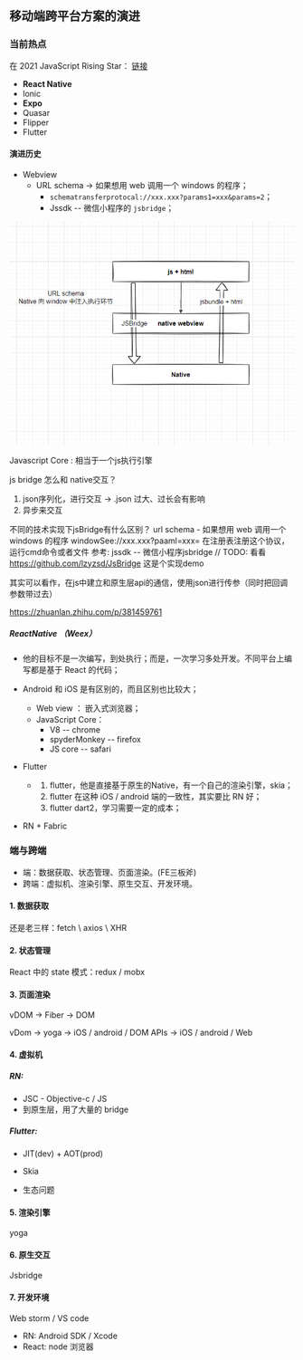 ## 移动端跨平台方案的演进

### 当前热点

在 2021 JavaScript Rising Star： [链接](https://risingstars.js.org/2021/en#section-mobile)

- **React Native**
- lonic
- **Expo**
- Quasar
- Flipper
- Flutter

#### 演进历史

- Webview
  - URL schema -> 如果想用 web 调用一个 windows 的程序；
    - `schematransferprotocal://xxx.xxx?params1=xxx&params=2`；
    - Jssdk -- 微信小程序的 `jsbridge`；

![原理](./native.png)

Javascript Core : 相当于一个js执行引擎


js bridge 怎么和 native交互？

1. json序列化，进行交互 -> .json 过大、过长会有影响
2. 异步来交互


不同的技术实现下jsBridge有什么区别？
url schema - 如果想用 web 调用一个 windows 的程序
  windowSee://xxx.xxx?paaml=xxx=
  在注册表注册这个协议，运行cmd命令或者文件
  参考: jssdk -- 微信小程序jsbridge 
  // TODO: 看看 https://github.com/lzyzsd/JsBridge 这是个实现demo


其实可以看作，在js中建立和原生层api的通信，使用json进行传参（同时把回调参数带过去）

https://zhuanlan.zhihu.com/p/381459761


##### ReactNative （Weex）

- 他的目标不是一次编写，到处执行；而是，一次学习多处开发。不同平台上编写都是基于 React 的代码；
- Android 和 iOS 是有区别的，而且区别也比较大；
  - Web view ： 嵌入式浏览器；
  - JavaScript Core：
    - V8 -- chrome
    - spyderMonkey -- firefox
    - JS core -- safari

- Flutter
  - 1. flutter，他是直接基于原生的Native，有一个自己的渲染引擎，skia；
    2. flutter 在这种 iOS / android 端的一致性，其实要比 RN 好；
    3. flutter dart2，学习需要一定的成本；
- RN + Fabric


### 端与跨端

- 端：数据获取、状态管理、页面渲染。(FE三板斧)
- 跨端：虚拟机、渲染引擎、原生交互、开发环境。

#### 1. 数据获取

还是老三样：fetch \ axios \ XHR 

#### 2. 状态管理

React 中的 state 模式：redux / mobx

#### 3. 页面渲染

vDOM -> Fiber -> DOM 

vDom -> yoga -> iOS / android / DOM APIs  -> iOS / android / Web

#### 4. 虚拟机

##### RN:

- JSC - Objective-c / JS
- 到原生层，用了大量的 bridge

##### Flutter:

- JIT(dev) + AOT(prod)
- Skia 

- 生态问题

#### 5. 渲染引擎

yoga

#### 6. 原生交互

Jsbridge

#### 7. 开发环境

Web storm / VS code

- RN: Android SDK / Xcode
- React: node 浏览器